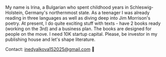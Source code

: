 My name is Irina, a Bulgarian who spent childhood years in Schleswig-Holstein, Germany's northernmost state. As a teenager I was already reading in three languages as well as diving deep into Jim Morrison's poetry. At present, I do quite exciting stuff with texts - have 2 books ready (working on the 3rd) and a business plan. The books are designed for people on the move. I need 10K startup capital. Please, be investor in my publishing house and let's shape literature.

Contact: inedyalkova152025@gmail.com 📨
